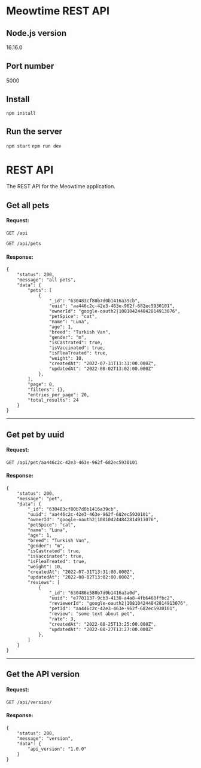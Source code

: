 # Meowtime REST API

## Node.js version

16.16.0

## Port number

5000

## Install

`npm install`

## Run the server

`npm start`
`npm run dev`

# REST API

The REST API for the Meowtime application.

## Get all pets

#### Request:

`GET /api`

`GET /api/pets`

#### Response:

```
{
    "status": 200,
    "message": "all pets",
    "data": {
        "pets": [
            {
                "_id": "630483cf80b7d0b1416a39cb",
                "uuid": "aa446c2c-42e3-463e-962f-682ec5930101",
                "ownerId": "google-oauth2|108104244842814913076",
                "petSpice": "cat",
                "name": "Luna",
                "age": 1,
                "breed": "Turkish Van",
                "gender": "m",
                "isCastrated": true,
                "isVaccinated": true,
                "isFleaTreated": true,
                "weight": 10,
                "createdAt": "2022-07-31T13:31:00.000Z",
                "updatedAt": "2022-08-02T13:02:00.000Z"
            },
        ],
        "page": 0,
        "filters": {},
        "entries_per_page": 20,
        "total_results": 24
    }
}
```

---

## Get pet by uuid

#### Request:

`GET /api/pet/aa446c2c-42e3-463e-962f-682ec5930101`

#### Response:

```
{
    "status": 200,
    "message": "pet",
    "data": {
        "_id": "630483cf80b7d0b1416a39cb",
        "uuid": "aa446c2c-42e3-463e-962f-682ec5930101",
        "ownerId": "google-oauth2|108104244842814913076",
        "petSpice": "cat",
        "name": "Luna",
        "age": 1,
        "breed": "Turkish Van",
        "gender": "m",
        "isCastrated": true,
        "isVaccinated": true,
        "isFleaTreated": true,
        "weight": 10,
        "createdAt": "2022-07-31T13:31:00.000Z",
        "updatedAt": "2022-08-02T13:02:00.000Z",
        "reviews": [
            {
                "_id": "630486e580b7d0b1416a3a0d",
                "uuid": "e7781137-9cb3-4138-a4a8-4fb6468ffbc2",
                "reviewerId": "google-oauth2|108104244842814913076",
                "petId": "aa446c2c-42e3-463e-962f-682ec5930101",
                "review": "some text about pet",
                "rate": 3,
                "createdAt": "2022-08-25T13:25:00.000Z",
                "updatedAt": "2022-08-27T13:27:00.000Z"
            },
        ]
    }
}
```

---

## Get the API version

#### Request:

`GET /api/version/`

#### Response:

```
{
    "status": 200,
    "message": "version",
    "data": {
        "api_version": "1.0.0"
    }
}
```
